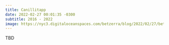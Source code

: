 ```yaml
---
title: Canillitapp
date: 2022-02-27 00:01:35 -0300
subtitle: 2016 - 2022
image: https://nyc3.digitaloceanspaces.com/betzerra/blog/2022/02/27/betzerra_canillitapp.png
---
```


TBD